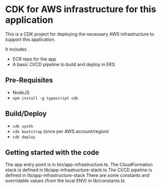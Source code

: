 # CDK for AWS infrastructure for this application

This is a CDK project for deploying the necessary AWS infrastructure to support this application.

It includes
* ECR repo for the app
* A basic CI/CD pipeline to build and deploy in EKS


## Pre-Requisites

* NodeJS
* `npm install -g typescript cdk`

## Build/Deploy
* `cdk synth`
* `cdk bootstrap` (once per AWS account/region)
* `cdk deploy`


## Getting started with the code

The app entry point is in bin/app-infrastructure.ts.
The CloudFormation stack is defined in lib/app-infrastructure-stack.ts
The CI/CD pipeline is defined in lib/app-infrastructure-stack
There are some constants and overridable values (from the local ENV) in lib/constants.ts
